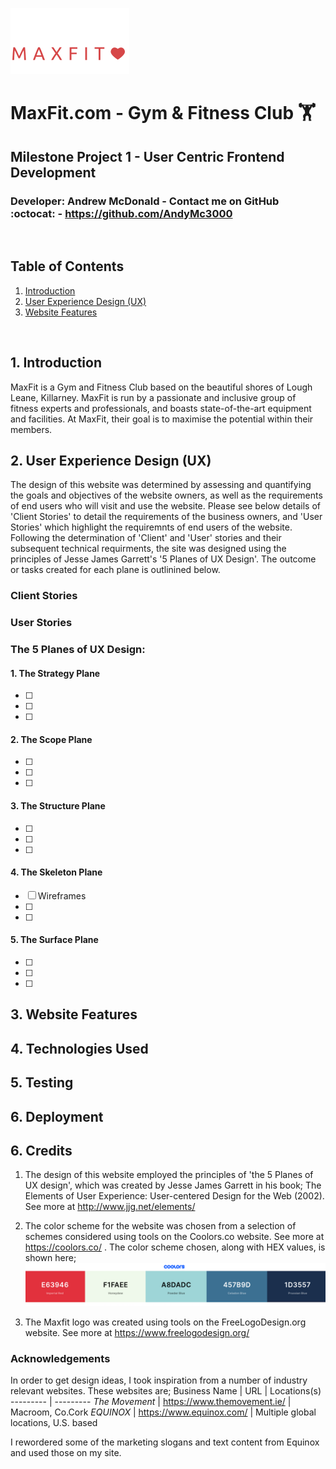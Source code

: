 ![M A X F I T Logo created using FreeLogoDesign.org](/maxfit-logo-readme.png)

# MaxFit.com - Gym & Fitness Club :weight_lifting: #
## Milestone Project 1 - User Centric Frontend Development ##
### Developer: Andrew McDonald - Contact me on GitHub :octocat: - https://github.com/AndyMc3000 ###
<br>

## Table of Contents ##
1. [Introduction](#introduction-heading)
1. [User Experience Design (UX)](#user-experience-design)
1. [Website Features](#website-features)
<br>

## 1. <a name="introduction-heading">Introduction</a> ##
MaxFit is a Gym and Fitness Club based on the beautiful shores of Lough Leane, Killarney. MaxFit is run by a passionate and inclusive group of fitness experts and professionals, and boasts state-of-the-art equipment and facilities. At MaxFit, their goal is to maximise the potential within their members.

## 2. <a name="user-experience-design">User Experience Design (UX)</a> ##

The design of this website was determined by assessing and quantifying the goals and objectives of the website owners, as well as the requirements of end users who will visit and use the website. Please see below details of 'Client Stories' to detail the requirements of the business owners, and 'User Stories' which highlight the requiremnts of end users of the website. Following the determination of 'Client' and 'User' stories and their subsequent technical requirments, the site was designed using the principles of Jesse James Garrett's '5 Planes of UX Design'. The outcome or tasks created for each plane is outlinined below.

### Client Stories ###

### User Stories ###

### The 5 Planes of UX Design: ###
#### 1. The Strategy Plane ####
- [ ]
- [ ]
- [ ]
#### 2. The Scope Plane ####
- [ ]
- [ ]
- [ ]
#### 3. The Structure Plane ####
- [ ]
- [ ]
- [ ]
#### 4. The Skeleton Plane ####
- [ ] Wireframes
- [ ]
- [ ]
#### 5. The Surface Plane ####
- [ ]
- [ ]
- [ ]


## 3. <a name="website-features">Website Features</a> ##

## 4. <a name="technologies-used">Technologies Used</a> ##

## 5. <a name="testing">Testing</a> ##

## 6. <a name="deployment">Deployment</a> ##

## 6. <a name="credits">Credits</a> ##
1. The design of this website employed the principles of 'the 5 Planes of UX design', which was created by Jesse James Garrett in his book; The Elements of User Experience: User-centered Design for the Web (2002). See more at http://www.jjg.net/elements/
1. The color scheme for the website was chosen from a selection of schemes considered using tools on the Coolors.co website. See more at https://coolors.co/ . The color scheme chosen, along with HEX values, is shown here;
![Color scheme and HEX values created using tools on Coolors.co](/maxfit-website-color-scheme.png)
  
1. The Maxfit logo was created using tools on the FreeLogoDesign.org website. See more at https://www.freelogodesign.org/


### <a name="acknowledgements">Acknowledgements</a> ###

In order to get design ideas, I took inspiration from a number of industry relevant websites.
These websites are;
Business Name | URL | Locations(s)
--------- | ---------
*The Movement* | https://www.themovement.ie/ | Macroom, Co.Cork
*EQUINOX* | https://www.equinox.com/ | Multiple global locations, U.S. based


I rewordered some of the marketing slogans and text content from Equinox and used those on my site.
